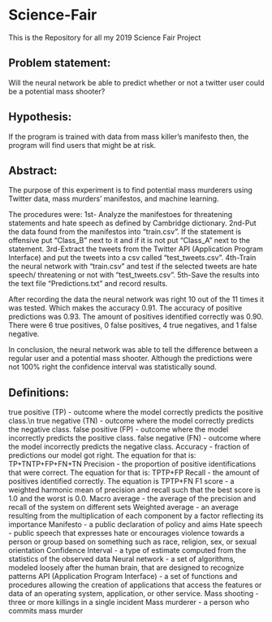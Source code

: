 # Science-Fair
This is the Repository for all my 2019 Science Fair Project

## Problem statement:
Will the neural network be able to predict whether or not a twitter user could be a potential mass shooter?

## Hypothesis:
If the program is trained with data from mass killer’s manifesto then, the program will find users that might be at risk.

## Abstract:
The purpose of this experiment is to find potential mass murderers using Twitter data, mass murders’ manifestos, and machine learning. 

The procedures were: 1st- Analyze the manifestoes for threatening statements and hate speech as defined by Cambridge dictionary. 
2nd-Put the data found from the manifestos into “train.csv”. If the statement is offensive put “Class_B” next to it and if it is not put “Class_A” next to the statement.
3rd-Extract the tweets from the Twitter API (Application Program Interface) and put the tweets into a csv called “test_tweets.csv”.
4th-Train the neural network with “train.csv” and test if the selected tweets are hate speech/ threatening or not with “test_tweets.csv”.
5th-Save the results into the text file “Predictions.txt” and record results.
  
  After recording the data the neural network was right 10 out of the 11 times it was tested. Which makes the accuracy 0.91. The accuracy of positive predictions was 0.93. The amount of positives identified correctly was 0.90. There were 6 true positives, 0 false positives, 4 true negatives, and 1 false negative.
  
  In conclusion, the neural network was able to tell the difference between a regular user and a potential mass shooter. Although the predictions were not 100% right the confidence interval was statistically sound.
  
## Definitions:
true positive (TP) - outcome where the model correctly predicts the positive class.\n
true negative (TN) - outcome where the model correctly predicts the negative class.
false positive (FP) - outcome where the model incorrectly predicts the positive class. 
false negative (FN) - outcome where the model incorrectly predicts the negative class.
Accuracy - fraction of predictions our model got right. The equation for that is: TP+TNTP+FP+FN+TN
Precision - the proportion of positive identifications that were correct. The equation for that is: TPTP+FP
Recall - the amount of positives identified correctly. The equation is TPTP+FN 
F1 score - a weighted harmonic mean of precision and recall such that the best score is 1.0 and the worst is 0.0.
Macro average - the average of the precision and recall of the system on different sets
Weighted average - an average resulting from the multiplication of each component by a factor reflecting its importance
Manifesto - a public declaration of policy and aims
Hate speech - public speech that expresses hate or encourages violence towards a person or group based on something such as race,   religion, sex, or sexual orientation
Confidence Interval - a type of estimate computed from the statistics of the observed data
Neural network - a set of algorithms, modeled loosely after the human brain, that are designed to recognize patterns
API (Application Program Interface) - a set of functions and procedures allowing the creation of applications that access the features or data of an operating system, application, or other service.
Mass shooting - three or more killings in a single incident
Mass murderer - a person who commits mass murder
